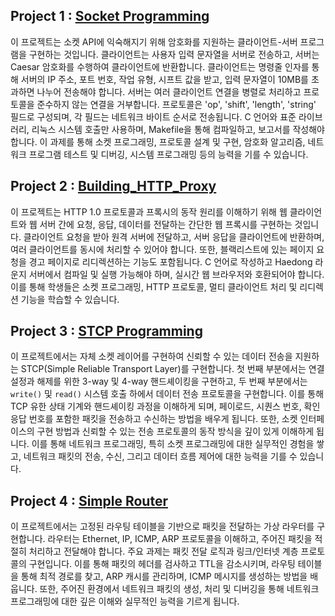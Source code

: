 ## Project 1 : [Socket Programming](https://github.com/agucserin/EE323_computer_network/tree/main/pr1_socket_programming)

이 프로젝트는 소켓 API에 익숙해지기 위해 암호화를 지원하는 클라이언트-서버 프로그램을 구현하는 것입니다. 클라이언트는 사용자 입력 문자열을 서버로 전송하고, 서버는 Caesar 암호화를 수행하여 클라이언트에 반환합니다. 클라이언트는 명령줄 인자를 통해 서버의 IP 주소, 포트 번호, 작업 유형, 시프트 값을 받고, 입력 문자열이 10MB를 초과하면 나누어 전송해야 합니다. 서버는 여러 클라이언트 연결을 병렬로 처리하고 프로토콜을 준수하지 않는 연결을 거부합니다. 프로토콜은 'op', 'shift', 'length', 'string' 필드로 구성되며, 각 필드는 네트워크 바이트 순서로 전송됩니다. C 언어와 표준 라이브러리, 리눅스 시스템 호출만 사용하며, Makefile을 통해 컴파일하고, 보고서를 작성해야 합니다. 이 과제를 통해 소켓 프로그래밍, 프로토콜 설계 및 구현, 암호화 알고리즘, 네트워크 프로그램 테스트 및 디버깅, 시스템 프로그래밍 등의 능력을 기를 수 있습니다.

## Project 2 : [Building_HTTP_Proxy](https://github.com/agucserin/EE323_computer_network/tree/main/pr2_building_HTTP_proxy)

이 프로젝트는 HTTP 1.0 프로토콜과 프록시의 동작 원리를 이해하기 위해 웹 클라이언트와 웹 서버 간에 요청, 응답, 데이터를 전달하는 간단한 웹 프록시를 구현하는 것입니다. 클라이언트 요청을 받아 원격 서버에 전달하고, 서버 응답을 클라이언트에 반환하며, 여러 클라이언트를 동시에 처리할 수 있어야 합니다. 또한, 블랙리스트에 있는 페이지 요청을 경고 페이지로 리디렉션하는 기능도 포함됩니다. C 언어로 작성하고 Haedong 라운지 서버에서 컴파일 및 실행 가능해야 하며, 실시간 웹 브라우저와 호환되어야 합니다. 이를 통해 학생들은 소켓 프로그래밍, HTTP 프로토콜, 멀티 클라이언트 처리 및 리디렉션 기능을 학습할 수 있습니다.

## Project 3 :  [STCP Programming](https://github.com/agucserin/EE323_computer_network/tree/main/pr3_STCP_programming)

이 프로젝트에서는 자체 소켓 레이어를 구현하여 신뢰할 수 있는 데이터 전송을 지원하는 STCP(Simple Reliable Transport Layer)를 구현합니다. 첫 번째 부분에서는 연결 설정과 해제를 위한 3-way 및 4-way 핸드셰이킹을 구현하고, 두 번째 부분에서는 `write()` 및 `read()` 시스템 호출 하에서 데이터 전송 프로토콜을 구현합니다. 이를 통해 TCP 유한 상태 기계와 핸드셰이킹 과정을 이해하게 되며, 페이로드, 시퀀스 번호, 확인 응답 번호를 포함한 패킷을 전송하고 수신하는 방법을 배우게 됩니다. 또한, 소켓 인터페이스의 구현 방법과 신뢰할 수 있는 전송 프로토콜의 동작 방식을 깊이 있게 이해하게 됩니다. 이를 통해 네트워크 프로그래밍, 특히 소켓 프로그래밍에 대한 실무적인 경험을 쌓고, 네트워크 패킷의 전송, 수신, 그리고 데이터 흐름 제어에 대한 능력을 기를 수 있습니다.

## Project 4 : [Simple Router](https://github.com/agucserin/EE323_computer_network/tree/main/pr4_simple_router)

이 프로젝트에서는 고정된 라우팅 테이블을 기반으로 패킷을 전달하는 가상 라우터를 구현합니다. 라우터는 Ethernet, IP, ICMP, ARP 프로토콜을 이해하고, 주어진 패킷을 적절히 처리하고 전달해야 합니다. 주요 과제는 패킷 전달 로직과 링크/인터넷 계층 프로토콜의 구현입니다. 이를 통해 패킷의 헤더를 검사하고 TTL을 감소시키며, 라우팅 테이블을 통해 최적 경로를 찾고, ARP 캐시를 관리하며, ICMP 메시지를 생성하는 방법을 배웁니다. 또한, 주어진 환경에서 네트워크 패킷의 생성, 처리 및 디버깅을 통해 네트워크 프로그래밍에 대한 깊은 이해와 실무적인 능력을 기르게 됩니다.
